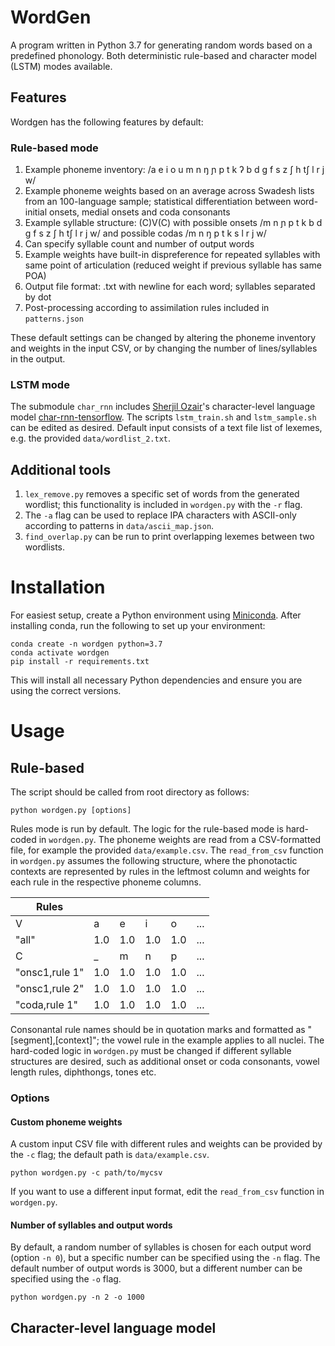 # WordGen
A program written in Python 3.7 for generating random words based on a predefined phonology. Both deterministic rule-based and character model (LSTM) modes available.

## Features

Wordgen has the following features by default:

### Rule-based mode
1. Example phoneme inventory: /a e i o u m n ŋ ɲ p t k ʔ b d g f s z ʃ h tʃ l r j w/
2. Example phoneme weights based on an average across Swadesh lists from an 100-language sample; statistical differentiation between word-initial onsets, medial onsets and coda consonants
3. Example syllable structure: (C)V(C) with possible onsets /m n ɲ p t k b d g f s z ʃ h tʃ l r j w/ and possible codas /m n ŋ p t k s l r j w/
4. Can specify syllable count and number of output words
5. Example weights have built-in dispreference for repeated syllables with same point of articulation (reduced weight if previous syllable has same POA)
6. Output file format: .txt with newline for each word; syllables separated by dot
7. Post-processing according to assimilation rules included in `patterns.json`

These default settings can be changed by altering the phoneme inventory and weights in the input CSV, or by changing the number of lines/syllables in the output.

### LSTM mode
The submodule `char_rnn` includes [Sherjil Ozair](https://github.com/sherjilozair)'s character-level language model [char-rnn-tensorflow](https://github.com/sherjilozair/char-rnn-tensorflow). The scripts `lstm_train.sh` and `lstm_sample.sh` can be edited as desired. Default input consists of a text file list of lexemes, e.g. the provided `data/wordlist_2.txt`.

## Additional tools
1. `lex_remove.py` removes a specific set of words from the generated wordlist; this functionality is included in `wordgen.py` with the `-r` flag.
2. The `-a` flag can be used to replace IPA characters with ASCII-only according to patterns in `data/ascii_map.json`.
3. `find_overlap.py` can be run to print overlapping lexemes between two wordlists.

# Installation
For easiest setup, create a Python environment using [Miniconda](https://docs.conda.io/en/latest/miniconda.html). After installing conda, run the following to set up your environment:

```
conda create -n wordgen python=3.7
conda activate wordgen
pip install -r requirements.txt
```

This will install all necessary Python dependencies and ensure you are using the correct versions.

# Usage

## Rule-based

The script should be called from root directory as follows:

```
python wordgen.py [options]
```

Rules mode is run by default. The logic for the rule-based mode is hard-coded in `wordgen.py`. The phoneme weights are read from a CSV-formatted file, for example the provided `data/example.csv`. The `read_from_csv` function in `wordgen.py` assumes the following structure, where the phonotactic contexts are represented by rules in the leftmost column and weights for each rule in the respective phoneme columns.

| Rules | | | | | | 
| --- | --- | --- | --- | --- | --- | 
| V | a | e | i | o | ... |
| "all" | 1.0 | 1.0 | 1.0 | 1.0 | ... |
| C | _ | m | n | p | ... |
| "onsc1,rule 1" | 1.0 | 1.0 | 1.0 | 1.0 | ... |
| "onsc1,rule 2" | 1.0 | 1.0 | 1.0 | 1.0 | ... |
| "coda,rule 1" | 1.0 | 1.0 | 1.0 | 1.0 | ... |

Consonantal rule names should be in quotation marks and formatted as "[segment],[context]"; the vowel rule in the example applies to all nuclei. The hard-coded logic in `wordgen.py` must be changed if different syllable structures are desired, such as additional onset or coda consonants, vowel length rules, diphthongs, tones etc.

### Options

#### Custom phoneme weights

A custom input CSV file with different rules and weights can be provided by the `-c` flag; the default path is `data/example.csv`.

```
python wordgen.py -c path/to/mycsv
```

If you want to use a different input format, edit the `read_from_csv` function in `wordgen.py`.

#### Number of syllables and output words

By default, a random number of syllables is chosen for each output word (option `-n 0`), but a specific number can be specified using the `-n` flag. The default number of output words is 3000, but a different number can be specified using the `-o` flag.

```
python wordgen.py -n 2 -o 1000
```

## Character-level language model

